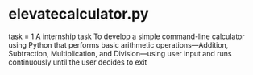 # elevatecalculator.py
task = 1 A  internship task To develop a simple command-line calculator using Python that performs basic arithmetic operations—Addition, Subtraction, Multiplication, and Division—using user input and runs continuously until the user decides to exit
